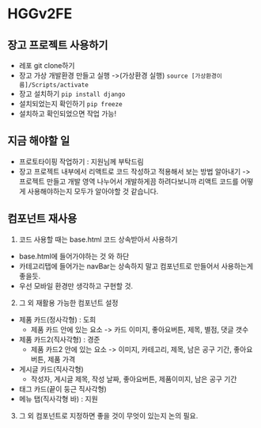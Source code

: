# HGGv2FE

## 장고 프로젝트 사용하기
- 레포 git clone하기
- 장고 가상 개발환경 만들고 실행 ->(가상환경 실행) `source [가상환경이름]/Scripts/activate`
- 장고 설치하기 `pip install django`
- 설치되었는지 확인하기 `pip freeze`
- 설치하고 확인되었으면 작업 가능!


## 지금 해야할 일
- 프로토타이핑 작업하기 : 지원님께 부탁드림
- 장고 프로젝트 내부에서 리액트로 코드 작성하고 적용해서 보는 방법 알아내기 -> 프로젝트 만들고 개발 영역 나누어서 개발하게끔 하려다보니까 리액트 코드를 어떻게 사용해야하는지 모두가 알아야할 것 같습니다.



## 컴포넌트 재사용
1. 코드 사용할 때는 base.html 코드 상속받아서 사용하기
  - base.html에 들어가야하는 것 <statusBar>와 하단 <Bar>
  - 카테고리탭에 들어가는 navBar는 상속하지 말고 컴포넌트로 만들어서 사용하는게 좋을듯.
  - 우선 모바일 환경만 생각하고 구현할 것.
  
2. 그 외 재활용 가능한 컴포넌트 설정
  - 제품 카드(정사각형) : 도희
    - 제품 카드 안에 있는 요소 -> 카드 이미지, 좋아요버튼, 제목, 별점, 댓글 갯수
  - 제품 카드2(직사각형) : 경준
    - 제품 카드2 안에 있는 요소 -> 이미지, 카테고리, 제목, 남은 공구 기간, 좋아요버튼, 제품 가격
  - 게시글 카드(직사각형)
    - 작성자, 게시글 제목, 작성 날짜, 좋아요버튼, 제품이미지, 남은 공구 기간
  - 태그 카드(끝이 둥근 직사각형)
  - 메뉴 탭(직사각형 바) : 지원
  
 3. 그 외 컴포넌트로 지정하면 좋을 것이 무엇이 있는지 논의 필요.
  
